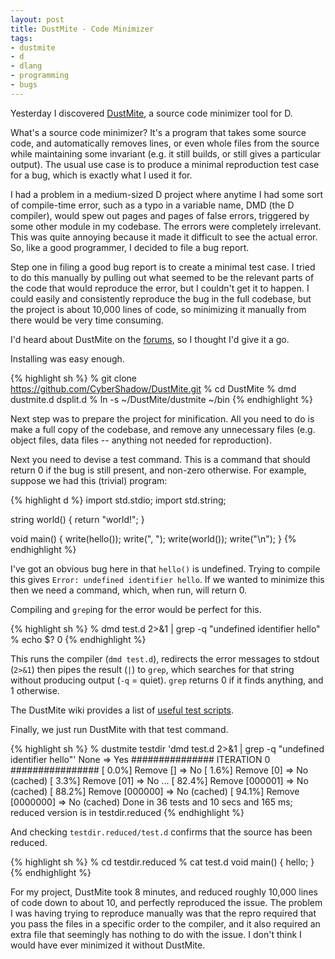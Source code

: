 ```yaml
---
layout: post
title: DustMite - Code Minimizer
tags:
- dustmite
- d
- dlang
- programming
- bugs
---
```

Yesterday I discovered [DustMite][1], a source code minimizer tool for D.

What's a source code minimizer? It's a program that takes some source
code, and automatically removes lines, or even whole files from the source
while maintaining some invariant (e.g. it still builds, or still gives
a particular output). The usual use case is to produce a minimal reproduction
test case for a bug, which is exactly what I used it for.

I had a problem in a medium-sized D project where anytime I had some sort
of compile-time error, such as a typo in a variable name, DMD (the D compiler),
would spew out pages and pages of false errors, triggered by some other module
in my codebase. The errors were completely irrelevant. This was
quite annoying because it made it difficult to see the actual error. So, like
a good programmer, I decided to file a bug report.

Step one in filing a good bug report is to create a minimal test case. I tried
to do this manually by pulling out what seemed to be the relevant parts of the
code that would reproduce the error, but I couldn't get it to happen. I could
easily and consistently reproduce the bug in the full codebase, but the project
is about 10,000 lines of code, so minimizing it manually from there would be very
time consuming.

I'd heard about DustMite on the [forums][2], so I thought I'd give it a go.

Installing was easy enough.

{% highlight sh %}
% git clone https://github.com/CyberShadow/DustMite.git
% cd DustMite
% dmd dustmite.d dsplit.d
% ln -s ~/DustMite/dustmite ~/bin
{% endhighlight %}

Next step was to prepare the project for minification. All you need to do is
make a full copy of the codebase, and remove any unnecessary files (e.g. object
files, data files -- anything not needed for reproduction).

Next you need to devise a test command. This is a command that should return 0
if the bug is still present, and non-zero otherwise. For example, suppose we
had this (trivial) program:

{% highlight d %}
import std.stdio;
import std.string;

string world() { return "world!"; }

void main()
{
	write(hello());
	write(", ");
	write(world());
	write("\n");
}
{% endhighlight %}

I've got an obvious bug here in that `hello()` is undefined. Trying to compile
this gives `Error: undefined identifier hello`. If we wanted to minimize this
then we need a command, which, when run, will return 0.

Compiling and `grep`ing for the error would be perfect for this.

{% highlight sh %}
% dmd test.d 2>&1 | grep -q "undefined identifier hello"
% echo $?
0
{% endhighlight %}

This runs the compiler (`dmd test.d`), redirects the error messages to stdout
(`2>&1`) then pipes the result (`|`) to `grep`, which searches for that string
without producing output (`-q` = quiet). `grep` returns 0 if it finds anything,
and 1 otherwise.

The DustMite wiki provides a list of [useful test scripts][3].

Finally, we just run DustMite with that test command.

{% highlight sh %}
% dustmite testdir 'dmd test.d 2>&1 | grep -q "undefined identifier
hello"'
None => Yes
############### ITERATION 0 ################
[  0.0%] Remove [] => No
[  1.6%] Remove [0] => No (cached)
[  3.3%] Remove [01] => No
...
[ 82.4%] Remove [000001] => No (cached)
[ 88.2%] Remove [000000] => No (cached)
[ 94.1%] Remove [0000000] => No (cached)
Done in 36 tests and 10 secs and 165 ms; reduced version is in
testdir.reduced
{% endhighlight %}

And checking `testdir.reduced/test.d` confirms that the source has been reduced.

{% highlight sh %}
% cd testdir.reduced
% cat test.d
void main()
{
hello;
}
{% endhighlight %}

For my project, DustMite took 8 minutes, and reduced roughly 10,000 lines of
code down to about 10, and perfectly reproduced the issue. The problem I was
having trying to reproduce manually was that the repro required that you
pass the files in a specific order to the compiler, and it also required an
extra file that seemingly has nothing to do with the issue. I don't think I
would have ever minimized it without DustMite.

[1]: https://github.com/CyberShadow/DustMite
[2]: http://http://forum.dlang.org/
[3]: https://github.com/CyberShadow/DustMite/wiki/Useful-test-scripts